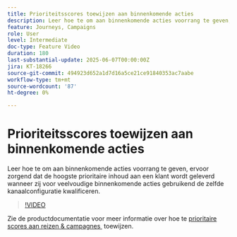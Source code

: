 ```yaml
---
title: Prioriteitsscores toewijzen aan binnenkomende acties
description: Leer hoe te om aan binnenkomende acties voorrang te geven, ervoor zorgend dat de hoogste prioritaire inhoud aan een klant wordt geleverd wanneer zij voor veelvoudige binnenkomende acties gebruikend de zelfde kanaalconfiguratie kwalificeren.
feature: Journeys, Campaigns
role: User
level: Intermediate
doc-type: Feature Video
duration: 180
last-substantial-update: 2025-06-07T00:00:00Z
jira: KT-18266
source-git-commit: 494923d652a1d7d16a5ce21ce91840353ac7aabe
workflow-type: tm+mt
source-wordcount: '87'
ht-degree: 0%

---
```



# Prioriteitsscores toewijzen aan binnenkomende acties

Leer hoe te om aan binnenkomende acties voorrang te geven, ervoor zorgend dat de hoogste prioritaire inhoud aan een klant wordt geleverd wanneer zij voor veelvoudige binnenkomende acties gebruikend de zelfde kanaalconfiguratie kwalificeren.

>[!VIDEO](https://video.tv.adobe.com/v/3445007/?learn=on&enablevpops&captions=dut)

Zie de productdocumentatie voor meer informatie over hoe te [&#x200B; prioritaire scores aan reizen &amp; campagnes &#x200B;](https://experienceleague.adobe.com/nl/docs/journey-optimizer/using/conflict-prioritization/priority-scores) toewijzen.
